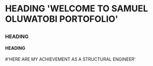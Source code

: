 # HEADING 'WELCOME TO SAMUEL OLUWATOBI PORTOFOLIO'
## <HELLO WORLD>
### HEADING <WELCOME TO SAMUEL OLUWATOBI PORTOFOLIO>
#### HEADING 
#'HERE ARE MY ACHIEVEMENT AS A STRUCTURAL ENGINEER'
